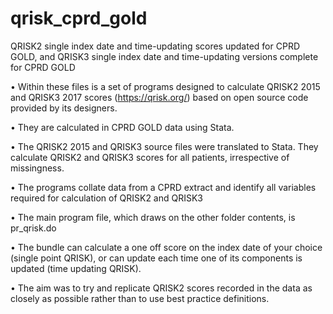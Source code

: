 # qrisk_cprd_gold
QRISK2 single index date and time-updating scores updated for CPRD GOLD, and QRISK3 single index date and time-updating versions complete for CPRD GOLD

•	Within these files is a set of programs designed to calculate QRISK2 2015 and QRISK3 2017 scores (https://qrisk.org/) based on open source code provided by its designers.  

•	They are calculated in CPRD GOLD data using Stata.

•	The QRISK2 2015 and QRISK3 source files were translated to Stata.  They calculate QRISK2 and QRISK3 scores for all patients, irrespective of missingness.

•	The programs collate data from a CPRD extract and identify all variables required for calculation of QRISK2 and QRISK3

•	The main program file, which draws on the other folder contents, is pr_qrisk.do 

•	The bundle can calculate a one off score on the index date of your choice (single point QRISK), or can update each time one of its components is updated (time updating QRISK).

•	The aim was to try and replicate QRISK2 scores recorded in the data as closely as possible rather than to use best practice definitions.
